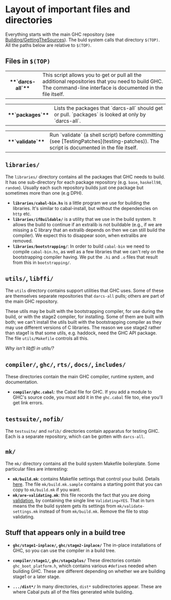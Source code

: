 # Layout of important files and directories


Everything starts with the main GHC repository (see [Building/GettingTheSources](building/getting-the-sources)).   The buld system calls that directory `$(TOP)`.  All the paths below are relative to `$(TOP)`.

## Files in `$(TOP)`

<table><tr><th>**`darcs-all`**</th>
<td>
This script allows you to get or pull all the additional repositories that you need to build GHC.  The command-line interface is documented in the file itself.
</td></tr></table>

<table><tr><th>**`packages`**</th>
<td>
Lists the packages that `darcs-all` should get or pull.  `packages` is looked at only by `darcs-all`.
</td></tr></table>

<table><tr><th>**`validate`**</th>
<td>Run `validate` (a shell script) before committing (see [TestingPatches](testing-patches)).  The script is documented in the file itself.
</td></tr></table>

## `libraries/`


The `libraries/` directory contains all the packages that GHC needs to build.  It has one sub-directory for each package repository (e.g. `base`, `haskell98`, `random`). Usually each such repository builds just one package but sometimes more than one (e.g DPH).

- **`libraries/cabal-bin.hs`** is a little program we use for building the libraries. It's similar to cabal-install, but without the dependencies on `http` etc.
- **`libraries/ifBuildable/`** is a utility that we use in the build system. It allows the build to continue if an extralib is not buildable (e.g., if we are missing a C library that an extralib depends on then we can still build the compiler). We expect this to disappear soon, when extralibs are removed.
- **`libraries/bootstrapping/`**: In order to build `cabal-bin` we need to compile `cabal-bin.hs`, as well as a few libraries that we can't rely on the bootstrapping compiler having. We put the `.hi` and `.o` files that result from this in `bootstrapping/`.

## `utils/`, `libffi/`


The `utils` directory contains support utilities that GHC uses.  Some of these are themselves separate repositories that `darcs-all` pulls; others are part of the main GHC repository. 


These utils may be built with the bootstrapping compiler, for use during the build, or with the stage2 compiler, for installing. Some of them are built with both; we can't install the utils built with the bootstrapping compiler as they may use different versions of C libraries. The reason we use stage2 rather than stage1 is that some utils, e.g. haddock, need the GHC API package.  The file `utils/Makefile` controls all this.

*Why isn't libffi in utils/?*

## `compiler/`, `ghc/`, `rts/`, `docs/`, `includes/`


These directories contain the main GHC compiler, runtime system, and documentation.

- **`compiler/ghc.cabal`**: the Cabal file for GHC.  If you add a module to GHC's source code, you must add it in the `ghc.cabal` file too, else you'll get link errors.

## `testsuite/`, `nofib/`


The `testsuite/` and `nofib/` directories contain apparatus for testing GHC.  Each is a separate repository, which can be gotten with `darcs-all`.

## `mk/`


The `mk/` directory contains all the build system Makefile boilerplate.  Some particular files are interesting:

- **`mk/build.mk`**: contains Makefile settings that control your build. Details [here](building/hacking).  The file `mk/build.mk.sample` contains a starting point that you can copy to `mk/build.mk` if you want.
- **`mk/are-validating.mk`**: this file records the fact that you are doing [validation](testing-patches), by containing the single line `Validating=YES`.  That in turn means the the build system gets its settings from `mk/validate-settings.mk` instead of from `mk/build.mk`.  Remove the file to stop validating.

## Stuff that appears only in a build tree

- **`ghc/stage1-inplace/`, `ghc/stage2-inplace/`**
  The in-place installations of GHC, so you can use the compiler in a build tree.

- **`compiler/stage1/`, `ghc/stage2plus/`**
  These directories contain `ghc_boot_platform.h`, which contains various `#define`s needed when building GHC. These are different depending on whether we are building stage1 or a later stage.

- **`.../dist*/`**
  In many directories, `dist*` subdirectories appear. These are where Cabal puts all of the files generated while building.
